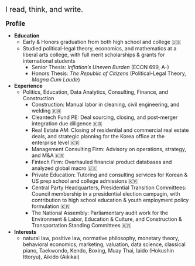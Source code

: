 <br><br><br><br>
<span style="font-size: 1.4em;">I read, think, and write.</span>
<br><br>
<span style="font-size: 1.2em;">**Profile**</span>
- **Education**
    - Early & Honors graduation from both high school and college 🇺🇸
    - Studied political-legal theory, economics, and mathematics at a liberal arts college, with full merit scholarships & grants for international students
        - Senior Thesis: *Inflation’s Uneven Burden* (ECON 699, A-)
        - Honors Thesis: *The Republic of Citizens* (Political-Legal Theory, *Magna Cum Laude*)
- **Experience**
    - Politics, Education, Data Analytics, Consulting, Finance, and Construction
        - Construction: Manual labor in cleaning, civil engineering, and welding 🇰🇷
        - Cleantech Fund PE: Deal sourcing, closing, and post-merger integration due diligence 🇰🇷
        - Real Estate AM: Closing of residential and commercial real estate deals, and strategic planning for the Korea office at the enterprise level 🇰🇷
        - Management Consulting Firm: Advisory on operations, strategy, and M&A 🇰🇷
        - Fintech Firm: Overhauled financial product databases and analyzed global macro 🇺🇸
        - Private Education: Tutoring and consulting services for Korean & US prep school and college admissions 🇰🇷
        - Central Party Headquarters, Presidential Transition Committees: Council membership in a presidential election campagin, with contribution to high school education & youth employment policy formulation 🇰🇷
        - The National Assembly: Parliamentary audit work for the Environment & Labor, Education & Culture, and Construction & Transportation Standing Committees 🇰🇷
- **Interests**
    - natural law, positive law, normative philosophy, monetary theory, behavioral economics, marketing, valuation, data science, classical piano, Taekwondo, Kendo, Boxing, Muay Thai, Iaido (Hokushin Ittoryu), Aikido (Aikikai)